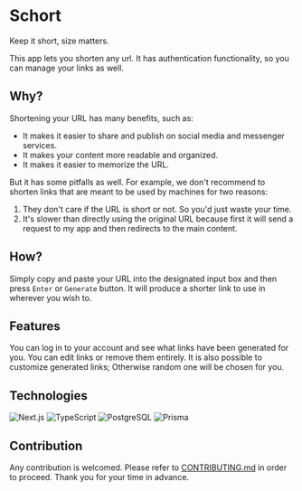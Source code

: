# Schort

Keep it short, size matters.

This app lets you shorten any url. It has authentication functionality, so you can manage your links as well.

## Why?

Shortening your URL has many benefits, such as:

-   It makes it easier to share and publish on social media and messenger services.
-   It makes your content more readable and organized.
-   It makes it easier to memorize the URL.

But it has some pitfalls as well. For example, we don't recommend to shorten links that are meant to be used by machines for two reasons:

1. They don't care if the URL is short or not. So you'd just waste your time.
2. It's slower than directly using the original URL because first it will send a request to my app and then redirects to the main content.

## How?

Simply copy and paste your URL into the designated input box and then press `Enter` or `Generate` button.
It will produce a shorter link to use in wherever you wish to.

## Features

You can log in to your account and see what links have been generated for you.
You can edit links or remove them entirely.
It is also possible to customize generated links; Otherwise random one will be chosen for you.

## Technologies

![Next.js](https://skillicons.dev/icons?i=nextjs)
![TypeScript](https://skillicons.dev/icons?i=ts)
![PostgreSQL](https://skillicons.dev/icons?i=postgresql)
![Prisma](https://skillicons.dev/icons?i=prisma)

## Contribution

Any contribution is welcomed. Please refer to [CONTRIBUTING.md](./CONTRIBUTING.md) in order to proceed.
Thank you for your time in advance.
